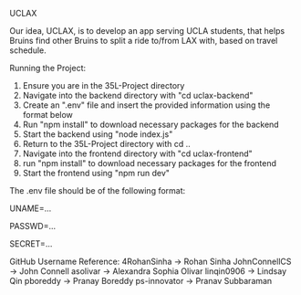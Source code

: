 UCLAX

Our idea, UCLAX, is to develop an app serving UCLA students, that helps Bruins find other Bruins to split a ride to/from LAX with, based on travel schedule.

Running the Project:
1. Ensure you are in the 35L-Project directory
2. Navigate into the backend directory with "cd uclax-backend"
3. Create an ".env" file and insert the provided information using the format below
4. Run "npm install" to download necessary packages for the backend
5. Start the backend using "node index.js"
6. Return to the 35L-Project directory with cd .. 
7. Navigate into the frontend directory with "cd uclax-frontend"
8. run "npm install" to download necessary packages for the frontend
9. Start the frontend using "npm run dev"

The .env file should be of the following format:

UNAME=...

PASSWD=...

SECRET=...

GitHub Username Reference:
4RohanSinha -> Rohan Sinha
JohnConnellCS -> John Connell
asolivar -> Alexandra Sophia Olivar
linqin0906 -> Lindsay Qin
pboreddy -> Pranay Boreddy
ps-innovator -> Pranav Subbaraman
